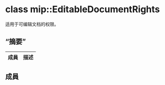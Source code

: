 # <a name="class-mipeditabledocumentrights"></a>class mip::EditableDocumentRights 
适用于可编辑文档的权限。
## <a name="summary"></a>“摘要”
 成員                        | 描述                                
--------------------------------|---------------------------------------------
## <a name="members"></a>成員